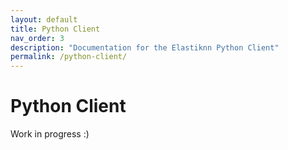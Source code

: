 ```yaml
---
layout: default
title: Python Client
nav_order: 3
description: "Documentation for the Elastiknn Python Client"
permalink: /python-client/
---
```


# Python Client

Work in progress :)